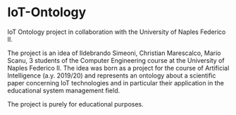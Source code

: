 # IoT-Ontology
IoT Ontology project in collaboration with the University of Naples Federico II.

The project is an idea of Ildebrando Simeoni, Christian Marescalco, Mario Scanu, 3 students of the Computer Engineering course at the University of Naples Federico II. The idea was born as a project for the course of Artificial Intelligence (a.y. 2019/20) and represents an ontology about a scientific paper concerning IoT technologies and in particular their application in the educational system management field.

The project is purely for educational purposes.


